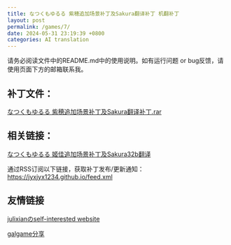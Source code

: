 ```yaml
---
title: なつくもゆるる 紫穂追加场景补丁及Sakura翻译补丁 机翻补丁
layout: post
permalink: /games/7/
date: 2024-05-31 23:19:39 +0800
categories: AI translation
---
```



请务必阅读文件中的README.md中的使用说明。如有运行问题 or bug反馈，请使用页面下方的邮箱联系我。

## 补丁文件：

[なつくもゆるる 紫穂追加场景补丁及Sakura翻译补丁.rar](../resources/%E3%81%AA%E3%81%A4%E3%81%8F%E3%82%82%E3%82%86%E3%82%8B%E3%82%8B%20%E7%B4%AB%E7%A9%82%E8%BF%BD%E5%8A%A0%E5%9C%BA%E6%99%AF%E8%A1%A5%E4%B8%81%E5%8F%8ASakura%E7%BF%BB%E8%AF%91%E8%A1%A5%E4%B8%81.rar)

 

## 相关链接：

[なつくもゆるる 姬佳追加场景补丁及Sakura32b翻译](../games/16)

 

通过RSS订阅以下链接，获取补丁发布/更新通知：https://jyxjyx1234.github.io/feed.xml

## 友情链接

[julixianのself-interested website](https://julixian-siw.worldsystem.top/) 

[galgame分享](https://t.me/galgpt)